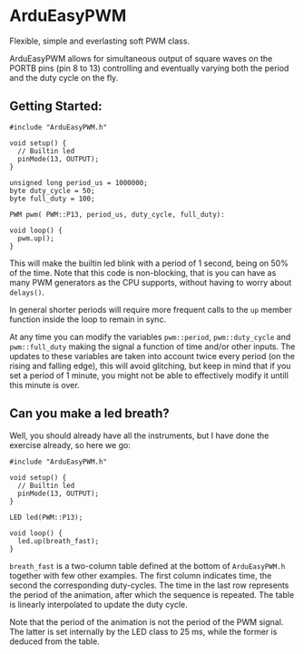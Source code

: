 # ArduEasyPWM
Flexible, simple and everlasting soft PWM class.

ArduEasyPWM allows for simultaneous output of square waves on the PORTB pins (pin 8 to 13) controlling and eventually varying both the period and the duty cycle on the fly.

## Getting Started:

```
#include "ArduEasyPWM.h"

void setup() {
  // Builtin led
  pinMode(13, OUTPUT);
}

unsigned long period_us = 1000000;
byte duty_cycle = 50;
byte full_duty = 100;

PWM pwm( PWM::P13, period_us, duty_cycle, full_duty):

void loop() {  
  pwm.up();
}
```

This will make the builtin led blink with a period of 1 second, being on 50% of the time. Note that this code is non-blocking, that is you can have as many PWM generators as the CPU supports, without having to worry about `delays()`.

In general shorter periods will require more frequent calls to the `up` member function inside the loop to remain in sync.

At any time you can modify the variables `pwm::period`, `pwm::duty_cycle` and `pwm::full_duty` making the signal a function of time and/or other inputs. The updates to these variables are taken into account twice every period (on the rising and falling edge), this will avoid glitching, but keep in mind that if you set a period of 1 minute, you might not be able to effectively modify it untill this minute is over.

## Can you make a led breath?

Well, you should already have all the instruments, but I have done the exercise already, so here we go:

```
#include "ArduEasyPWM.h"

void setup() {
  // Builtin led
  pinMode(13, OUTPUT);
}

LED led(PWM::P13);

void loop() {  
  led.up(breath_fast);
}
```

`breath_fast` is a two-column table defined at the bottom of `ArduEasyPWM.h` together with few other examples. The first column indicates time, the second the corresponding duty-cycles. The time in the last row represents the period of the animation, after which the sequence is repeated. The table is linearly interpolated to update the duty cycle.

Note that the period of the animation is not the period of the PWM signal. The latter is set internally by the LED class to 25 ms, while the former is deduced from the table.
